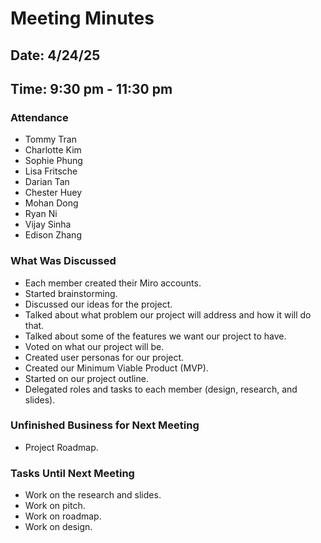 # Meeting Minutes
## Date: 4/24/25
## Time: 9:30 pm - 11:30 pm
### Attendance
- Tommy Tran
- Charlotte Kim
- Sophie Phung
- Lisa Fritsche
- Darian Tan
- Chester Huey
- Mohan Dong
- Ryan Ni
- Vijay Sinha
- Edison Zhang
  
### What Was Discussed
- Each member created their Miro accounts.
- Started brainstorming.
- Discussed our ideas for the project.
- Talked about what problem our project will address and how it will do that.
- Talked about some of the features we want our project to have.
- Voted on what our project will be.
- Created user personas for our project.
- Created our Minimum Viable Product (MVP).
- Started on our project outline.
- Delegated roles and tasks to each member (design, research, and slides).

### Unfinished Business for Next Meeting
- Project Roadmap.

### Tasks Until Next Meeting
- Work on the research and slides.
- Work on pitch.
- Work on roadmap.
- Work on design.
  
